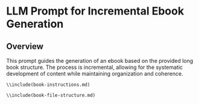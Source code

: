 # LLM Prompt for Incremental Ebook Generation

## Overview
This prompt guides the generation of an ebook based on the provided long book structure. The process is incremental, allowing for the systematic development of content while maintaining organization and coherence.

`\\include(book-instructions.md)`

`\\include(book-file-structure.md)`

